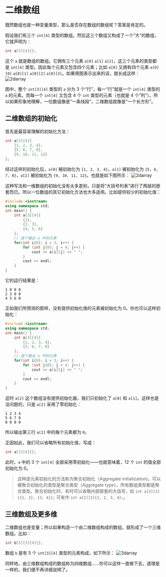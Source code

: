 # 二维数组

既然数组也是一种变量类型，那么是否存在数组的数组呢？答案是肯定的。

假设我们有三个 `int[4]` 类型的数组。然后这三个数组又构成了一个“大”的数组，它就声明为：
```cpp
int a[3][4]{};
```
这个 `a` 就是数组的数组。它拥有三个元素 `a[0]` `a[1]` `a[2]`，这三个元素的类型都是 `int[4]` 类型。因此每个元素又包含四个元素；比如 `a[0]` 又拥有四个元素 `a[0][0]` `a[0][1]` `a[0][2]` `a[0][3]`。如果用图表示出来的话，就长成这样：
![2darray](https://s1.ax1x.com/2020/08/03/aUiCsx.png)

图中，整个 `int[3][4]` 类型的 `a` 分为 3 个“行”，每一“行”就是一个 `int[4]` 类型的 `a` 的元素。而每一个 `int[4]` 又包含 4 个 `int` 类型的元素（也就是 4 个“列”）。所以如果形象地理解，一位数组像是“一条线段”，二维数组就像是“一个长方形”。

## 二维数组的初始化

首先是最容易理解的初始化方法：
```cpp
int a[3][4]{
    {1, 2, 3, 4},
    {5, 6, 7, 8},
    {9, 10, 11, 12}
};
```
经过这样的初始化后，`a[0]` 被初始化为 `{1, 2, 3, 4}`，`a[1]` 被初始化为 `{5, 6, 7, 8}`，`a[2]` 被初始化为 `{9, 10, 11, 12}`。也就是如下图所示：
![2darray](https://s1.ax1x.com/2020/08/04/awbajS.png)

这种写法和一维数组的初始化没有太多差别，只是将“大括号列表”进行了两层的嵌套而已。所以一位数组的其它初始化方法也大多适用。比如提供较少的初始化值：
```CPP
#include <iostream>
using namespace std;
int main() {
    int a[3][4]{
        {1},
        {2, 3},
        {4, 5, 6}
    };
    // 逐个输出 a 中的元素
    for(int i{0}; i < 3; i++) {
        for (int j{0}; j < 4; j++) {
            cout << a[i][j] << " ";
        }
        cout << endl;
    }
}
```
它的运行结果是：
```io
1 0 0 0 
2 3 0 0 
4 5 6 0 
```
正如我们所预测的那样，没有提供初始化值的元素被初始化为 0。你也可以这样初始化：
```CPP
#include <iostream>
using namespace std;
int main() {
    int a[3][4]{
        {1, 2, 3, 4},
        {5, 6, 7, 8}
    };
    // 逐个输出 a 中的元素
    for(int i{0}; i < 3; i++) {
        for (int j{0}; j < 4; j++) {
            cout << a[i][j] << " ";
        }
        cout << endl;
    }
}
```
这时 `a[2]` 这个数组没有提供初始化器，我们只初始化了 `a[0]` 和 `a[1]`。这样也是没问题的，只是 `a[2]` 采用了零初始化：
```io
1 2 3 4 
5 6 7 8 
0 0 0 0 
```
所以输出第三行 `a[2]` 中的每个元素都为 `0`。

正因如此，我们可以省略所有初始化值，写成：
```cpp
int a[3][4]{};
```
此时，`a` 中的 3 个 `int[4]` 全部采用零初始化——也就意味着，12 个 `int` 的值全部初始化为 0。

> 这种逐元素初始化的方法称为聚合初始化（Aggregate initialization)。可以被聚合初始化的类型是聚合类型（Aggregate type）。所有数组类型都是聚合类型。聚合初始化时，有时可以省略内部嵌套的大括号，如 `int a[2][2]{{1, 2}, {3, 4}};` 可省作 `int a[2][2]{1, 2, 3, 4};`。

## 三维数组及更多维

二维数组也是变量；所以如果构造一个由二维数组构成的数组，就形成了一个三维数组。比如：
```cpp
int b[5][3][4]{};
```
数组 `b` 是有 5 个 `int[3][4]` 类型的元素构成，如下所示：
![3darray](https://s1.ax1x.com/2020/08/05/asejdU.png)

同样地，由三维数组构成的数组称为四维数组……你可以这样一直做下去，道理是一样的，我们便不再详细说明了。
